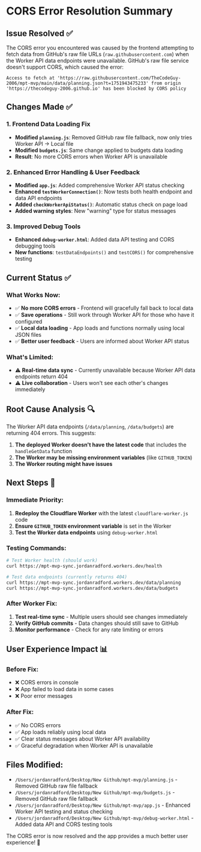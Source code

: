 # CORS Error Resolution Summary

## Issue Resolved ✅

The CORS error you encountered was caused by the frontend attempting to fetch data from GitHub's raw file URLs (`raw.githubusercontent.com`) when the Worker API data endpoints were unavailable. GitHub's raw file service doesn't support CORS, which caused the error:

```
Access to fetch at 'https://raw.githubusercontent.com/TheCodeGuy-2006/mpt-mvp/main/data/planning.json?t=1751943475233' from origin 'https://thecodeguy-2006.github.io' has been blocked by CORS policy
```

## Changes Made ✅

### 1. Frontend Data Loading Fix
- **Modified `planning.js`**: Removed GitHub raw file fallback, now only tries Worker API → Local file
- **Modified `budgets.js`**: Same change applied to budgets data loading
- **Result**: No more CORS errors when Worker API is unavailable

### 2. Enhanced Error Handling & User Feedback
- **Modified `app.js`**: Added comprehensive Worker API status checking
- **Enhanced `testWorkerConnection()`**: Now tests both health endpoint and data API endpoints
- **Added `checkWorkerApiStatus()`**: Automatic status check on page load
- **Added warning styles**: New "warning" type for status messages

### 3. Improved Debug Tools
- **Enhanced `debug-worker.html`**: Added data API testing and CORS debugging tools
- **New functions**: `testDataEndpoints()` and `testCORS()` for comprehensive testing

## Current Status ✅

### What Works Now:
- ✅ **No more CORS errors** - Frontend will gracefully fall back to local data
- ✅ **Save operations** - Still work through Worker API for those who have it configured
- ✅ **Local data loading** - App loads and functions normally using local JSON files
- ✅ **Better user feedback** - Users are informed about Worker API status

### What's Limited:
- ⚠️ **Real-time data sync** - Currently unavailable because Worker API data endpoints return 404
- ⚠️ **Live collaboration** - Users won't see each other's changes immediately

## Root Cause Analysis 🔍

The Worker API data endpoints (`/data/planning`, `/data/budgets`) are returning 404 errors. This suggests:

1. **The deployed Worker doesn't have the latest code** that includes the `handleGetData` function
2. **The Worker may be missing environment variables** (like `GITHUB_TOKEN`)
3. **The Worker routing might have issues**

## Next Steps 🚀

### Immediate Priority:
1. **Redeploy the Cloudflare Worker** with the latest `cloudflare-worker.js` code
2. **Ensure `GITHUB_TOKEN` environment variable** is set in the Worker
3. **Test the Worker data endpoints** using `debug-worker.html`

### Testing Commands:
```bash
# Test Worker health (should work)
curl https://mpt-mvp-sync.jordanradford.workers.dev/health

# Test data endpoints (currently returns 404)
curl https://mpt-mvp-sync.jordanradford.workers.dev/data/planning
curl https://mpt-mvp-sync.jordanradford.workers.dev/data/budgets
```

### After Worker Fix:
1. **Test real-time sync** - Multiple users should see changes immediately
2. **Verify GitHub commits** - Data changes should still save to GitHub
3. **Monitor performance** - Check for any rate limiting or errors

## User Experience Impact 📊

### Before Fix:
- ❌ CORS errors in console
- ❌ App failed to load data in some cases
- ❌ Poor error messages

### After Fix:
- ✅ No CORS errors
- ✅ App loads reliably using local data
- ✅ Clear status messages about Worker API availability
- ✅ Graceful degradation when Worker API is unavailable

## Files Modified:
- `/Users/jordanradford/Desktop/New Github/mpt-mvp/planning.js` - Removed GitHub raw file fallback
- `/Users/jordanradford/Desktop/New Github/mpt-mvp/budgets.js` - Removed GitHub raw file fallback  
- `/Users/jordanradford/Desktop/New Github/mpt-mvp/app.js` - Enhanced Worker API testing and status checking
- `/Users/jordanradford/Desktop/New Github/mpt-mvp/debug-worker.html` - Added data API and CORS testing tools

The CORS error is now resolved and the app provides a much better user experience! 🎉
